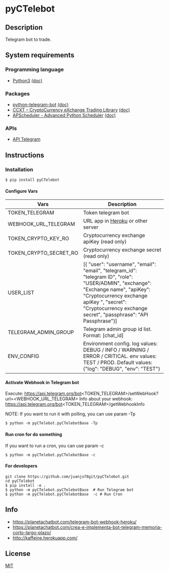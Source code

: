 # pyCTelebot


## Description

Telegram bot to trade.


## System requirements

### Programming language
* [Python3](https://www.python.org/) [(doc)](https://docs.python.org/)

### Packages
* [python-telegram-bot](https://github.com/python-telegram-bot/python-telegram-bot) [(doc)](https://python-telegram-bot.readthedocs.io/en/stable/)
* [CCXT – CryptoCurrency eXchange Trading Library](https://github.com/ccxt/ccxt) [(doc)](https://docs.ccxt.com/en/latest/manual.html)
* [APScheduler - Advanced Python Scheduler](https://github.com/agronholm/apscheduler) [(doc)](https://apscheduler.readthedocs.io/en/3.x/)
### APIs
* [API Telegram](https://core.telegram.org/bots/api)

## Instructions
### Installation

```shell
$ pip install pyCTelebot
```
#### Configure Vars

| Vars                   | Description                                                                                                                                                                                                                                          |
|------------------------|------------------------------------------------------------------------------------------------------------------------------------------------------------------------------------------------------------------------------------------------------|
| TOKEN_TELEGRAM         | Token telegram bot                                                                                                                                                                                                                                   |
| WEBHOOK_URL_TELEGRAM   | URL app in [Heroku](https://www.heroku.com/) or other server                                                                                                                                                                                         |
| TOKEN_CRYPTO_KEY_RO    | Cryptocurrency exchange apiKey (read only)                                                                                                                                                                                                           |
| TOKEN_CRYPTO_SECRET_RO | Cryptocurrency exchange secret (read only)                                                                                                                                                                                                           |
| USER_LIST              | \[{ "user": "username", "email": "email", "telegram_id": "telegram ID", "role": "USER/ADMIN", "exchange": "Exchange name", "apiKey": "Cryptocurrency exchange apiKey ", "secret": "Cryptocurrency exchange secret", "passphrase": "API Passphrase"}] |
| TELEGRAM_ADMIN_GROUP   | Telegram admin group id list. Format: \[chat_id]                                                                                                                                                                                                     |
| ENV_CONFIG             | Environment config. log values: DEBUG / INFO / WARNING / ERROR / CRITICAL. env values: TEST / PROD. Default values: {"log": "DEBUG", "env": "TEST"}                                                                                                  |

#### Activate Webhook in Telegram bot
Execute: https://api.telegram.org/bot<TOKEN_TELEGRAM>/setWebHook?url=<WEBHOOK_URL_TELEGRAM>
Info about your webhook: https://api.telegram.org/bot<TOKEN_TELEGRAM>/getWebhookInfo

NOTE: If you want to run it with polling, you can use param -Tp
```shell
$ python -m pyCTelebot.pyCTelebotBase -Tp
```

#### Run cron for do something
If you want to run a cron, you can use param -c
```shell
$ python -m pyCTelebot.pyCTelebotBase -c
```

#### For developers
```shell
git clone https://github.com/juanjo78git/pyCTelebot.git
cd pyCTelebot
$ pip install -e . 
$ python -m pyCTelebot.pyCTelebotBase  # Run Telegram bot
$ python -m pyCTelebot.pyCTelebotBase  -c # Run Cron
```


## Info

- https://planetachatbot.com/telegram-bot-webhook-heroku/
- https://planetachatbot.com/crea-e-implementa-bot-telegram-memoria-corto-largo-plazo/
- http://kaffeine.herokuapp.com/

## License

[MIT](LICENSE)
